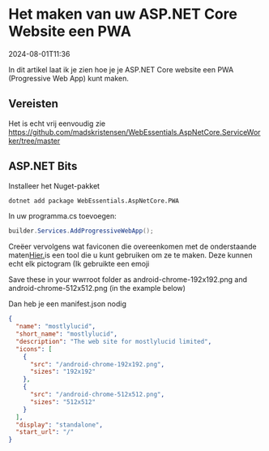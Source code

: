 # Het maken van uw ASP.NET Core Website een PWA

<!--category-- ASP.NET -->
<datetime class="hidden">2024-08-01T11:36</datetime>

In dit artikel laat ik je zien hoe je je ASP.NET Core website een PWA (Progressive Web App) kunt maken.

## Vereisten

Het is echt vrij eenvoudig zie https://github.com/madskristensen/WebEssentials.AspNetCore.ServiceWorker/tree/master

## ASP.NET Bits

Installeer het Nuget-pakket

```bash
dotnet add package WebEssentials.AspNetCore.PWA
```

In uw programma.cs toevoegen:

```csharp
builder.Services.AddProgressiveWebApp();
```

Creëer vervolgens wat faviconen die overeenkomen met de onderstaande maten[Hier.](https://realfavicongenerator.net/)is een tool die u kunt gebruiken om ze te maken. Deze kunnen echt elk pictogram (Ik gebruikte een emoji 

Save these in your wwrroot folder as android-chrome-192x192.png and android-chrome-512x512.png (in the example below)

Dan heb je een manifest.json nodig

```json
{
  "name": "mostlylucid",
  "short_name": "mostlylucid",
  "description": "The web site for mostlylucid limited",
  "icons": [
    {
      "src": "/android-chrome-192x192.png",
      "sizes": "192x192"
    },
    {
      "src": "/android-chrome-512x512.png",
      "sizes": "512x512"
    }
  ],
  "display": "standalone",
  "start_url": "/"
}
```